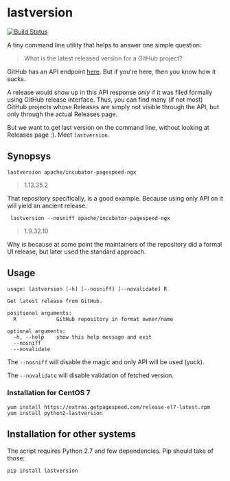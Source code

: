 # lastversion 

[![Build Status](https://travis-ci.org/dvershinin/lastversion.svg?branch=master)](https://travis-ci.org/dvershinin/lastversion)

A tiny command line utility that helps to answer one simple question:

> What is the latest released version for a GitHub project?

GitHub has an API endpoint [here](https://developer.github.com/v3/repos/releases/#get-the-latest-release). But if you're here, then you know how it sucks.

A release would show up in this API response *only* if it was filed formally using GitHub release interface. 
Thus, you can find many (if not most) GitHub projects whose Releases are simply not visible through the API, but only through the actual Releases page.

But we want to get last version on the command line, without looking at Releases page :). Meet `lastversion`.

## Synopsys

    lastversion apache/incubator-pagespeed-ngx
    
 > 1.13.35.2
 
 That repository specifically, is a good example. Because using only API on it will yield an ancient release.
 
     lastversion --nosniff apache/incubator-pagespeed-ngx
 
 > 1.9.32.10
 
 Why is because at some point the maintainers of the repository did a formal UI release, but later used the standard approach.
 
 
 ## Usage
 
 ```
 usage: lastversion [-h] [--nosniff] [--novalidate] R
 
 Get latest release from GitHub.
 
 positional arguments:
   R             GitHub repository in format owner/name
 
 optional arguments:
   -h, --help    show this help message and exit
   --nosniff
   --novalidate
```

The `--nosniff` will disable the magic and only API will be used (yuck).

The `--novalidate` will disable validation of fetched version.

### Installation for CentOS 7

    yum install https://extras.getpagespeed.com/release-el7-latest.rpm
    yum install python2-lastversion
    
## Installation for other systems

The script requires Python 2.7 and few dependencies. Pip should take of those:

    pip install lastversion
